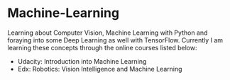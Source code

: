 # Machine-Learning

Learning about Computer Vision, Machine Learning with Python and foraying into some Deep Learning as well with TensorFlow. Currently I am learning these concepts through the online courses listed below:

- Udacity: Introduction into Machine Learning
- Edx: Robotics: Vision Intelligence and Machine Learning
